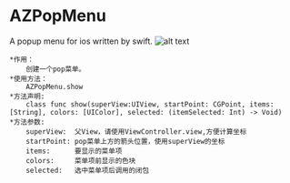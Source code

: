 # AZPopMenu
A popup menu for ios written by swift.
![alt text](https://github.com/oozyjoo/AZPopMenu/blob/master/demo.png "demo pic")

    *作用：
        创建一个pop菜单。
    *使用方法： 
        AZPopMenu.show
    *方法声明:
        class func show(superView:UIView, startPoint: CGPoint, items: [String], colors: [UIColor], selected: (itemSelected: Int) -> Void)
    *方法参数:
        superView:  父View，请使用ViewController.view,方便计算坐标
        startPoint: pop菜单上方的箭头位置，使用superView的坐标
        items:      要显示的菜单项
        colors:     菜单项前显示的色块
        selected:   选中菜单项后调用的闭包
